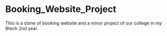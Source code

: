 # Booking_Website_Project
This is a clone of booking website and a minor project of our college in my Btech 2nd year.
